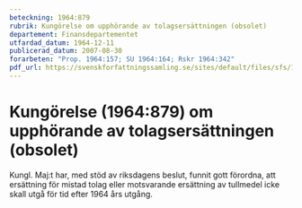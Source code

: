 ```yaml
---
beteckning: 1964:879
rubrik: Kungörelse om upphörande av tolagsersättningen (obsolet)
departement: Finansdepartementet
utfardad_datum: 1964-12-11
publicerad_datum: 2007-08-30
forarbeten: "Prop. 1964:157; SU 1964:164; Rskr 1964:342"
pdf_url: https://svenskforfattningssamling.se/sites/default/files/sfs/1964-12/SFS1964-879.pdf
---
```


# Kungörelse (1964:879) om upphörande av tolagsersättningen (obsolet)

Kungl. Maj:t har, med stöd av riksdagens beslut, funnit gott förordna, att ersättning för mistad tolag eller motsvarande ersättning av tullmedel icke skall utgå för tid efter 1964 års utgång.